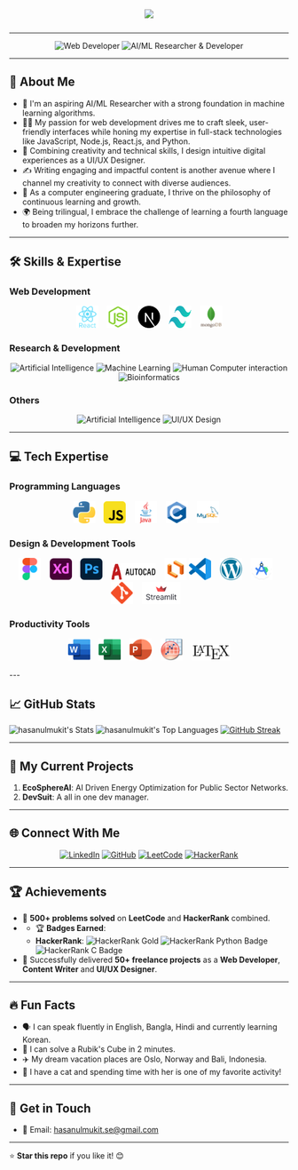<h1 align="center">
  <a href="https://git.io/typing-svg">
    <img src="https://readme-typing-svg.herokuapp.com/?lines=Hello,+There!+👋;This+is+Hasanul+Mukit;Nice+to+meet+you!&center=true&size=30&color=021526&font=Roboto+Mono">
  </a>
</h1>

---

<p align="center">
  <img src="https://img.shields.io/badge/-Web%20Developer-021526?style=for-the-badge" alt="Web Developer">
  <img src="https://img.shields.io/badge/-AI%2FML%20Researcher%20%26%20Developer-021526?style=for-the-badge" alt="AI/ML Researcher & Developer">
</p>

---

## 🌟 About Me

- 🧠 I'm an aspiring AI/ML Researcher with a strong foundation in machine learning algorithms.
- 👨‍💻 My passion for web development drives me to craft sleek, user-friendly interfaces while honing my expertise in full-stack technologies like JavaScript, Node.js, React.js, and Python.
- 🎨 Combining creativity and technical skills, I design intuitive digital experiences as a UI/UX Designer.
- ✍️ Writing engaging and impactful content is another avenue where I channel my creativity to connect with diverse audiences.
- 📘 As a computer engineering graduate, I thrive on the philosophy of continuous learning and growth.
- 🌍 Being trilingual, I embrace the challenge of learning a fourth language to broaden my horizons further.

---

## 🛠️ Skills & Expertise

### **Web Development**

<p align="center">
  <a href="#"><img src="logo/react.png" alt="React.js" title="React.js" width="40" height="40" /></a>&nbsp;&nbsp;&nbsp;
  <a href="#"><img src="logo/nodejs.png" alt="Node.js" title="Node.js" width="40" height="40" /></a>&nbsp;&nbsp;&nbsp;
  <a href="#"><img src="logo/nextjs.svg" alt="Next.js" title="Next.js" width="40" height="40" /></a>&nbsp;&nbsp;&nbsp;
  <a href="#"><img src="logo/tailwind.svg" alt="Tailwind CSS" title="Tailwind CSS" width="40" height="40" /></a>&nbsp;&nbsp;&nbsp;
  <a href="#"><img src="logo/mongodb.png" alt="MongoDB" title="MongoDB" width="40" height="40" /></a>
</p>



### **Research & Development**

<p align="center">
  <img src="https://img.shields.io/badge/-Artificial%20Intelligence-EEDF7A?style=for-the-badge" alt="Artificial Intelligence">
  <img src="https://img.shields.io/badge/-Machine%20Learning-EEDF7A?style=for-the-badge" alt="Machine Learning">
  <img src="https://img.shields.io/badge/-Human%20Computer%20Interaction-EEDF7A?style=for-the-badge" alt="Human Computer interaction">
  <img src="https://img.shields.io/badge/-Bioinformatics-EEDF7A?style=for-the-badge" alt="Bioinformatics">
</p>

### **Others**

<p align="center">
  <img src="https://img.shields.io/badge/-Content%20Writing-EEDF7A?style=for-the-badge" alt="Artificial Intelligence">
  <img src="https://img.shields.io/badge/-UI%2FUX%20Design-EEDF7A?style=for-the-badge" alt="UI/UX Design">
</p>

---

## 💻 Tech Expertise 

### **Programming Languages**

<p align="center">
  <a href="#"><img src="logo/python.png" alt="Python" title="Python" width="40" height="40" /></a>&nbsp;&nbsp;&nbsp;
  <a href="#"><img src="logo/javascript.png" alt="Javascript" title="Javascript" width="40" height="40" /></a>&nbsp;&nbsp;&nbsp;
  <a href="#"><img src="logo/java.png" alt="Java" title="Java" width="40" height="40" /></a>&nbsp;&nbsp;&nbsp;
  <a href="#"><img src="logo/c.png" alt="C" title="C" width="40" height="40" /></a>&nbsp;&nbsp;&nbsp;
  <a href="#"><img src="logo/mysql.png" alt="SQL" title="SQL" width="40" height="40" /></a>&nbsp;&nbsp;&nbsp;
</p>

### **Design & Development Tools**

<p align="center">
  <a href="#"><img src="logo/figma.png" alt="Figma" title="Figma" width="40" height="40" /></a>&nbsp;&nbsp;&nbsp;
  <a href="#"><img src="logo/xd.png" alt="Adobe XD" title="Adobe XD" width="40" height="40" /></a>&nbsp;&nbsp;&nbsp;
  <a href="#"><img src="logo/photoshop.png" alt="Adobe Photoshop" title="Adobe Photoshop" width="40" height="40" /></a>&nbsp;&nbsp;&nbsp;
  <a href="#"><img src="logo/autocad.png" alt="AutoCAD" title="AutoCAD" width="80" height="30" /></a>&nbsp;&nbsp;&nbsp;
  <a href="#"><img src="logo/lucidchart.png" alt="Lucidchart" title="Lucidchart" width="40" height="40" /></a>
  <a href="#"><img src="logo/vscode.png" alt="VS Code" title="VS Code" width="40" height="40" /></a>&nbsp;&nbsp;&nbsp;
  <a href="#"><img src="logo/wordpress.png" alt="Wordpress" title="Wordpress" width="40" height="40" /></a>&nbsp;&nbsp;&nbsp;
  <a href="#"><img src="logo/android_studio.png" alt="Android Studio" title="Android Studio" width="40" height="40" /></a>&nbsp;&nbsp;&nbsp;
  <a href="#"><img src="logo/git.png" alt="Git" title="Git" width="40" height="40" /></a>&nbsp;&nbsp;&nbsp;
  <a href="#"><img src="logo/streamlit.png" alt="Streamlit" title="Streamlit" width="70" height="40" /></a>&nbsp;&nbsp;&nbsp;
</p>

### **Productivity Tools**

<p align="center">
  <a href="#"><img src="logo/word.png" alt="MS Word" title="MS Word" width="40" height="40" /></a>&nbsp;&nbsp;&nbsp;
  <a href="#"><img src="logo/excel.png" alt="MS Excel" title="MS Excel" width="40" height="40" /></a>&nbsp;&nbsp;&nbsp;
  <a href="#"><img src="logo/powerpoint.png" alt="MS Powerpoint" title="MS Powerpoint" width="40" height="40" /></a>&nbsp;&nbsp;&nbsp;
  <a href="#"><img src="logo/origin.png" alt="Origin" title="Origin" width="40" height="40" /></a>&nbsp;&nbsp;&nbsp;
  <a href="#"><img src="logo/latex.png" alt="Latex" title="Latex" width="70" height="30" /></a>
</p>
---

## 📈 GitHub Stats  
![hasanulmukit's Stats](https://github-readme-stats.vercel.app/api?username=hasanulmukit&theme=ayu-mirage&show_icons=true&hide_border=true&count_private=false)
![hasanulmukit's Top Languages](https://github-readme-stats.vercel.app/api/top-langs/?username=hasanulmukit&theme=ayu-mirage&show_icons=true&hide_border=true&layout=compact)
[![GitHub Streak](https://github-readme-streak-stats-ten-delta.vercel.app?user=hasanulmukit&theme=dark)](https://git.io/streak-stats)

---

## 🌱 My Current Projects  
1. **EcoSphereAI**: AI Driven Energy Optimization for Public Sector Networks.
2. **DevSuit**: A all in one dev manager.

---

## 🌐 Connect With Me  
<p align="center">
  <a href="www.linkedin.com/in/hasanul-mukit"><img src="https://img.shields.io/badge/-LinkedIn-blue?style=for-the-badge&logo=Linkedin&logoColor=white" alt="LinkedIn"></a>
  <a href="https://github.com/hasanulmukit"><img src="https://img.shields.io/badge/-GitHub-333?style=for-the-badge&logo=github&logoColor=white" alt="GitHub"></a>
  <a href="https://leetcode.com/u/hmukit/"><img src="https://img.shields.io/badge/-LeetCode-orange?style=for-the-badge&logo=LeetCode&logoColor=white" alt="LeetCode"></a>
  <a href="https://www.hackerrank.com/profile/hmukit_gub"><img src="https://img.shields.io/badge/-HackerRank-green?style=for-the-badge&logo=HackerRank&logoColor=white" alt="HackerRank"></a>
</p>

---

## 🏆 Achievements  
- 🏅 **500+ problems solved** on **LeetCode** and **HackerRank** combined.
- - 🏆 **Badges Earned**:  
  - **HackerRank**: <img src="https://img.shields.io/badge/Problem%20Solving-Gold-yellow?style=flat-square" alt="HackerRank Gold"> <img src="https://img.shields.io/badge/Python-Gold-yellow?style=flat-square" alt="HackerRank Python Badge"> <img src="https://img.shields.io/badge/C-Gold-yellow?style=flat-square" alt="HackerRank C Badge"> 
- 📝 Successfully delivered **50+ freelance projects** as a **Web Developer**, **Content Writer** and **UI/UX Designer**.

---

## 🔥 Fun Facts  
- 🗣️ I can speak fluently in English, Bangla, Hindi and currently learning Korean.
- 🧩 I can solve a Rubik's Cube in 2 minutes.
- ✈️ My dream vacation places are Oslo, Norway and Bali, Indonesia.
- 🐾 I have a cat and spending time with her is one of my favorite activity!  

---

## 📨 Get in Touch  
- 📧 Email: hasanulmukit.se@gmail.com  

---

⭐️ **Star this repo** if you like it! 😊
